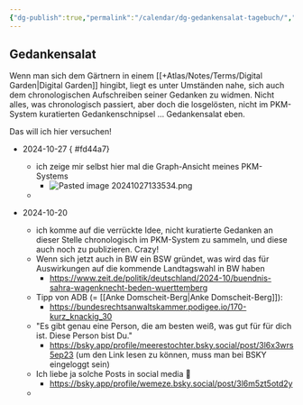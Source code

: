 ```yaml
---
{"dg-publish":true,"permalink":"/calendar/dg-gedankensalat-tagebuch/","tags":["class/diary"],"created":"2024-10-20","updated":"2024-10-27T13:41:29.891+01:00"}
---
```


## Gedankensalat

Wenn man sich dem Gärtnern in einem [[+Atlas/Notes/Terms/Digital Garden\|Digital Garden]] hingibt, liegt es unter Umständen nahe, sich auch dem chronologischen Aufschreiben seiner Gedanken zu widmen.
Nicht alles, was chronologisch passiert,  aber doch die losgelösten, nicht im PKM-System kuratierten Gedankenschnipsel ... Gedankensalat eben.

Das will ich hier versuchen!


- 2024-10-27
{ #fd44a7}

	- ich zeige mir selbst hier mal die Graph-Ansicht meines PKM-Systems 
		- ![Pasted image 20241027133534.png](/img/user/+/Pasted%20image%2020241027133534.png)
	- 
- 2024-10-20
	- ich komme auf die verrückte Idee, nicht kuratierte Gedanken an dieser Stelle chronologisch im PKM-System zu sammeln, und diese auch noch zu publizieren. Crazy! 
	- Wenn sich jetzt auch in  BW ein BSW gründet, was wird das für Auswirkungen auf die kommende Landtagswahl in BW haben 
		- https://www.zeit.de/politik/deutschland/2024-10/buendnis-sahra-wagenknecht-beden-wuerttemberg
	- Tipp von ADB (= [[Anke Domscheit-Berg\|Anke Domscheit-Berg]]):
		- https://bundesrechtsanwaltskammer.podigee.io/170-kurz_knackig_30 
	- "Es gibt genau eine Person, die am besten weiß, was gut für für dich ist. Diese Person bist Du." 
		- https://bsky.app/profile/meerestochter.bsky.social/post/3l6x3wrs5ep23 (um den Link lesen zu können, muss man bei BSKY eingeloggt sein)
	- Ich liebe ja solche Posts in social media 🤣
		- https://bsky.app/profile/wemeze.bsky.social/post/3l6m5zt5otd2y
	- 